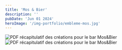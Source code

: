 ```yaml
---
title: 'Mos & Bier'
description: ''
pubDate: 'Jun 01 2024'
heroImage: '/img-portfolio/embleme-mos.jpg'
---
```



<div class="flex flex-col  items-center mt-10">
    <img class="w-full md:w-4/5" src="/img-portfolio/mos_document_recapitulatif1.jpg" alt="PDF récapitulatif des créations pour le bar Mos&Bier">
    <img class="w-full md:w-4/5" src="/img-portfolio/mos_document_recapitulatif2.jpg" alt="PDF récapitulatif des créations pour le bar Mos&Bier">
</div>